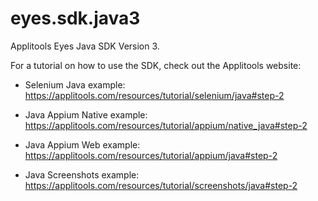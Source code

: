 # eyes.sdk.java3
Applitools Eyes Java SDK Version 3.

For a tutorial on how to use the SDK, check out the Applitools website:

- Selenium Java example: https://applitools.com/resources/tutorial/selenium/java#step-2

- Java Appium Native example: https://applitools.com/resources/tutorial/appium/native_java#step-2

- Java Appium Web example: https://applitools.com/resources/tutorial/appium/java#step-2

- Java Screenshots example: https://applitools.com/resources/tutorial/screenshots/java#step-2
